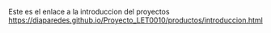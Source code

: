Este es el enlace a la introduccion del proyectos <https://diaparedes.github.io/Proyecto_LET0010/productos/introduccion.html>
